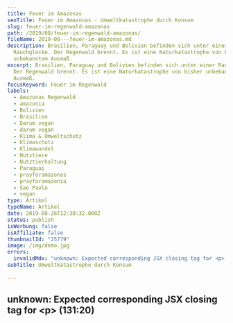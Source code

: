 ```yaml
---
title: Feuer im Amazonas
seoTitle: Feuer im Amazonas - Umweltkatastrophe durch Konsum
slug: feuer-im-regenwald-amazonas
path: /2019/08/feuer-im-regenwald-amazonas/
fileName: 2019-08---feuer-im-amazonas.md
description: Brasilien, Paraguay und Bolivien befinden sich unter einer
  Rauchglocke. Der Regenwald brennt. Es ist eine Naturkatastrophe von bisher
  unbekanntem Ausmaß.
excerpt: Brasilien, Paraguay und Bolivien befinden sich unter einer Rauchglocke.
  Der Regenwald brennt. Es ist eine Naturkatastrophe von bisher unbekanntem
  Ausmaß.
focusKeyword: Feuer im Regenwald
labels:
  - Amazonas Regenwald
  - amazonia
  - Bolivien
  - Brasilien
  - Darum vegan
  - darum vegan
  - Klima & Umweltschutz
  - Klimaschutz
  - Klimawandel
  - Nutztiere
  - Nutztierhaltung
  - Paraguai
  - prayforamazonas
  - prayforamazonia
  - Sao Paolo
  - vegan
type: Artikel
typeName: Artikel
date: 2019-08-26T12:38:32.000Z
status: publish
isWerbung: false
isAffiliate: false
thumbnailId: "25779"
image: /img/demo.jpg
errors:
  invalidMdx: "unknown: Expected corresponding JSX closing tag for <p> (131:20)"
subTitle: Umweltkatastrophe durch Konsum
  
---
```


## unknown: Expected corresponding JSX closing tag for &lt;p> (131:20)

<!--
**Brasilien, Paraguay und Bolivien befinden sich im Moment unter einer
Rauchglocke. Der Regenwald brennt. Es ist eine Naturkatastrophe von bisher
unbekanntem Ausmaß.**

Am 9. August rief das Land Bolivien den Notstand aus. Dort wüten seit Wochen die
schlimmsten Waldbrände aller Zeiten. Das ganze Amazonasgebiet ist betroffen.
Auch in Bolivien und Paraguay brennt der Regenwald.

## Dunkler Himmel in Sao Paolo

Selbst im rund 2.000 Kilometer entfernten Sao Paolo hat sich der Himmel
verdunkelt und es regnet schwarze Tropfen. Der Rauch ist sogar vom Weltall aus
zu sehen.

Dass es während der Trockenperioden im Regenwald zu vereinzelten Bränden kommt,
ist normal. Nicht aber, in dieser Ausprägung und Anzahl. Reuters meldete am 20.
August, dass zu dem traurigen Rekord von 72.843 Bränden nochmal 9.507 dazu
gekommen seien. [<sup>1</sup>](#1) Seitdem konnte das Ausmaß nicht eingedämmt
werden.

<iframe src="https://www.youtube.com/embed/NDmx92PVJpk" width="560" height="315" frameborder="0" allowfullscreen="allowfullscreen"></iframe>

## Gründe für die Feuer im Amazonas

Viele der Feuer wurden von Landwirten gelegt, die damit Weideflächen für ihre
Rinder sowie Anbauflächen für Futtermittel gewinnen möchten, so Reuters. 2018
verkauften brasilianische Rindfleisch-Exporteure rund zwei Millionen Tonnen
Rindfleisch auf dem Weltmarkt. Für 2020 werden 2,2 Millionen Tonnen
prognostiziert. 2017 waren es noch 1,86 Millionen Tonnen (Statista
[<sup>2</sup>](#2) ).

Im Internet machen traurige Bilder die Runde.

![feuer-im-amazonas | large](http://cardamonchai.com/wp-content/uploads/2019/08/Bildschirmfoto-2019-08-26-um-13.00.16-520x460.png)

Der Hashtag #prayforamazonia mobilisiert Menschen, auf die schlimmen Zustände
aufmerksam zu machen. Immer wieder auch verbunden mit der Frage, warum dem Notre
Dame Brand sofort so viel mediale Aufmerksamkeit zuteil wurde, der brennenden
Lunge der Erde jedoch nicht. Erschütternd ist nämlich, dass erst etwa drei
Wochen, nach dem Ausbruch des Infernos weltweit darüber berichtet wurde.

![feuer-im-amazonas | large](http://cardamonchai.com/wp-content/uploads/2019/08/Bildschirmfoto-2019-08-26-um-13.00.26-520x747.png)

## Das Ausmaß der Katastrophe

Reuter berichtete weiter, dass im Vergleich zum gleichen Zeitfenster 2018 dieses
Jahr 83 Prozent mehr Feuer im Amazonas Regenwald ausgebrochen sind. Rund 20
Prozent des Sauerstoffs, der auf der Erde verfügbar ist, verdanken wir dem
Amazonas. Die Ausrede "Das geht mich nichts an, weil es nicht in meiner
Nachbarschaft passiert", zieht also nicht.

Auf Dauer töten die Brände nicht nur die zahlreichen tierischen Bewohner des
Amazonas. Seine Erhaltung ist für die Zukunft der Menschheit von äußerster
Wichtigkeit.

## Was kann ich tun?

Überall wird derzeit vom Verzehr von Rindfleisch aus Südamerika abgeraten, wenn
man etwas gegen die Brände tun möchte. Das ist auf jeden Fall schon mal gut und
richtig. Aber: es reicht nicht.

Auch der Konsum von Fleisch und anderen Tierprodukten aus Deutschland trägt zur
Zerstörung bei. 80 Prozent des nach Deutschland importierten Soja stammt
beispielsweise aus Südamerika [<sup>3</sup>](#3). So viel Futter, wie man
braucht, um alle 'Nutztiere' satt zu kriegen, könnte man in Deutschland nämlich
gar nicht anbauen. Dafür ist die uns zur Verfügung stehende Fläche einfach zu
klein.

**Achtung:** Das Soja, das Veganer\*innen und Vegetarier\*innen hierzulande
verzehren, stammt nicht aus Südamerika. Der größte Teil davon wird in Europa
angebaut, ein verschwindend geringer Anteil stammt aus Asien (
[Mehr dazu hier](/2014/07/soja-klimaschutz-oekologischer-fussabdruck/) ). Der
Anteil, den wir direkt verzehren, ist insgesamt sehr klein. Rund 98 Prozent des
produzierten Sojamehls wird verfüttert. Deutschland liegt beim Import von Soja
aus Südamerika an erster Stelle.

## Geflügel essen ist nicht besser

Immer wieder werden Stimmen laut, die behaupten, der Verzehr von Geflügel wäre
weniger schlimm und würde das Klima schonen. Die UN Food And Agriculture
Organisation weiß: das Gegenteil ist der Fall [<sup>4</sup>](#4).

Möchte man ein Kilogramm Hühnerfleisch 'erzeugen', muss man rund ein Kilogramm
Soja verfüttern. Ein Kilogramm Schweinefleisch benötigt 650 Gramm, Rindfleisch
230 Gramm. Das Soja wird selbstverständlich noch mit anderen Futtermitteln, für
die ebenfalls Anbaufläche notwendig ist, gemischt [<sup>5</sup>](#5).

Die FAO verzeichnete in den letzten 50 Jahren einen zehnfachen Anstieg der
Sojaproduktion. Damals waren es bereits 269 Millionen Tonnen. Bis zum Jahr 2050
wird mit einem Anstieg bis auf 515 Millionen Tonnen gerechnet. Je mehr Fleisch
konsumiert wird, desto mehr Futtermittel und Weideland werden benötigt.

## Weniger verfügbare Lebensmittel durch Fleischkonsum

Dieser Teufelskreis sorgt auch dafür, dass weniger Lebensmittel angebaut werden
können. Außerdem gehen etwa 60 Prozent des Artensterbens auf das Konto der
Fleischindustrie. Die Lebensräume verkleinern sich massiv, immer mehr Tiere
sterben aus.

## Warum?

Was bleibt, ist die Frage nach dem Warum. Warum setzen wir uns nicht gegen
Welthunger, Umweltzerstörung und Artensterben ein? Warum verschließen wir unsere
Augen vor dem Offensichtlichen?

Um eine Fleischkalorie zu produzieren, werden zwischen sechs und 26
Futterkalorien benötigt. Autor Jonathan Safran Foer sieht das in seinem Werk
"[Tiere essen](/2019/02/tiere-essen-von-jonathan-safran-foer/)" ziemlich klar:

> „Es gibt aus moralischer Sicht keinen Unterschied zwischen dem Verzehr von
> Fleisch und der Vernichtung riesiger Lebensmittelmengen, denn die Tiere, die
> wir essen, können nur einen winzigen Bruchteil ihrer Nahrung in
> Fleischbrennwert umwandeln.“

Wie viele hungrige Menschen mit nur einem Bruchteil der Lebensmittel, die
derzeit weltweit angebaut werden, satt würden, ist schlicht unfassbar.

## Die Luft zum Atmen

Die Aufforstung des Regenwaldes könnte massiv zum Schutz des Klimas beitragen,
weitere Arten vor dem drohenden Aussterben schützen und den Menschen in
Südamerika die Luft zum Atmen zurückgeben. Saubere Luft ist das lebenswichtigste
überhaupt und sollte ein Menschenrecht sein. Sie zu erhalten, sollte unser
größtes Ziel sein. Zusammen mit der Rettung des Klimas und dem Kampf gegen den
Welthunger.

Ein Zitat aus dem Dokumentarfilm "Live And Let Live", den Ihr derzeit unter
anderem bei Netflix sehen könnt, hat mich mal wieder sehr nachdenklich gestimmt.
Es stammt vom Wiener Geophysiker und Lebensmittelwissenschaftler Kurt
Schmiedinger. Ich gebe es hier frei wieder.

## Das sagt Geophysiker und Lebensmittelwissenschaftler Kurt Schmiedinger

<blockquote>"Die 'Produktion' von 65 Milliarden 'Nutztieren' pro Jahr zieht massive ökologische Konsequenzen nach sich. Wir sprechen hier zum Beispiel vom mit Abstand größten Flächenverbrauch auf der Erde. Zwei Drittel aller vom Menschen genutzten Flächen fallen an die Tierhaltung. Sie werden also als Weideflächen und für den Futtermittelanbau genutzt. Wir benötigen viel mehr Pflanzen, wenn wir aus ihnen Futtermittel herstellen, als wenn wir sie einfach direkt verzehren würden. Wenn wir Pflanzen essen, ist das weitaus effizienter, als wenn wir die Pflanzen erst an Tiere verfüttern.

Aus der Livestock's Long Shadow Studie der FAO [<sup>6</sup>](#6) geht hervor,
dass die Nutztierhaltung mit 18 Prozent zum Weltklimawandel beiträgt. Das ist
mehr, als der gesamt weltweite Verkehr. Also alle Autos, Flugzeuge, Schiffe und
Züge zusammen. Andere Studien schätzen diesen Beitrag sogar noch höher.

### Emissionen stoppen

Würden wir die uns zur Verfügung stehenden Flächen nicht mehr durch die
Nutztierhaltung besetzen, hätte die natürliche Vegetation wieder eine Chance zu
wachsen. Die nachwachsenden Wälder könnten das CO<sub>2</sub> aus der Atmosphäre
aufnehmen. Wir könnten also nicht nur für den Wegfall der Emissionen sorgen,
sondern hätten auch den Effekt, dass die nachwachsende Vegetation das Klima
entlasten würde.

Ich bin überzeugt davon, dass wir in Zukunft die Form der Nutztierhaltung, die
wir betreiben, nicht mehr beibehalten können. Es ist mehr als verschwenderisch,
Getreide und Soja anzubauen, an Tiere zu verfüttern, den großen Teil der
Kalorien zu verlieren und dann den kleinen Teil der Kalorien in Form von
Tierprodukten zu essen. Aus ökologischer Sicht ist dieses Konzept viel zu
flächenintensiv. Wir werden unsere Flächen eines Tages für andere Zwecke
benötigen. Wenn wir kein Öl mehr haben, müssen wir vermutlich unseren Treibstoff
und unsere Kunststoffe auf Agrarflächen anbauen. Wir müssen lernen, effizienter
mit den uns zur Verfügung stehenden Flächen umzugehen. Das alles hängt mit der
Nutztierhaltung zusammen: Wasserverschwendung, Wasserverschmutzung, Klimawandel,
Verlust der Artenvielfalt, Regenwaldzerstörung. Wir dürfen dieses System nicht
aufrechterhalten."</blockquote>

## Wir müssen jetzt umdenken

Eines ist sicher: Wenn wir so weitermachen, wie bisher, werden wir unseren
Planeten schnell zerstört haben. Immer mehr Arten werden aussterben und immer
mehr Menschen werden Hunger leiden und sich auf die Flucht vor
Umweltkatastrophen machen müssen.

Wir alle müssen jetzt sofort umdenken. Jeder noch so kleine Schritt in die
richtige Richtung ist gut und sorgt dafür, dass weitere folgen werden.

Allen, die gerne tiefer in das Thema einsteigen möchten, kann ich die Filme
"Cowspiracy" und "Live And Let Live" empfehlen. Wer lieber lesen möchte, schaut
zum Beispiel mal in Melanie Joys Buch
"[Warum wir Hunde lieben, Schweine essen und Kühe anziehen](/2019/03/warum-wir-hunde-lieben-schweine-essen-und-kuehe-anziehen/)"
rein.

### Fußnoten &amp; Quellen

- [1][reuters](https://www.reuters.com/article/us-brazil-environment-wildfires/amazon-burning-brazil-reports-record-forest-fires-idUSKCN1VA1UK)
- [2][statista](https://de.statista.com/statistik/daten/studie/245664/umfrage/fuehrende-exportlaender-von-rindfleisch-weltweit/)
- [3][peta](https://www.peta.de/fleischkonsum-amazonas-regenwald)
- [4][un food and agriculture organisation](http://www.fao.org/3/a0701e/a0701e00.htm)
- [5][verhältnis soja zu fleisch](https://www.peta.de/soja-regenwald)
- [6][livestock's long shadow studie fao](
  http://www.fao.org/3/a0701e/a0701e00.htm)

Foto im Header:
[suhasrawool](https://pixabay.com/de/users/suhasrawool-4832239/), pixabay

-->

  